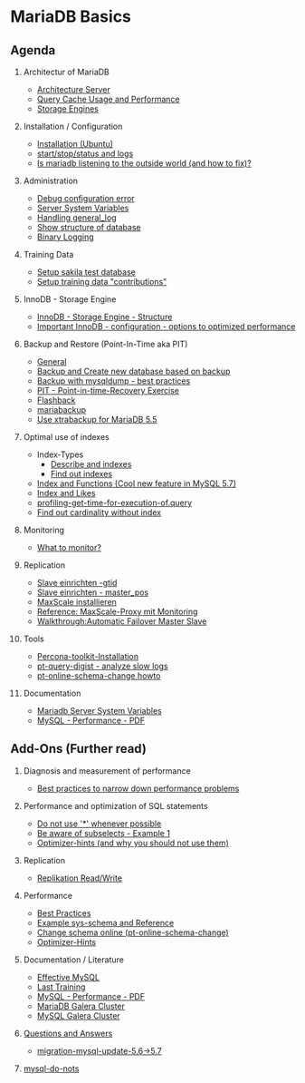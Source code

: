 # MariaDB Basics 

## Agenda 

  1. Architectur of MariaDB 
     * [Architecture Server](/basics/mariadb-architecture.md)
     * [Query Cache Usage and Performance](/performance/query-cache.md)
     * [Storage Engines](/basics/storage-engines.md) 

  1. Installation / Configuration
     * [Installation (Ubuntu)](installation-ubuntu.md)
     * [start/stop/status and logs](start-stop-status-logs.md)
     * [Is mariadb listening to the outside world (and how to fix)?](lsof.md)     

  1. Administration 
     * [Debug configuration error](debug-mariadb-configuration-error.md)
     * [Server System Variables](server-system-variables.md)
     * [Handling general_log](general_log.md)
     * [Show structure of database](show-structure.md)
     * [Binary Logging](binarylog.md)

1. Training Data 
     * [Setup sakila test database](sakila.md)
     * [Setup training data "contributions"](/indexes/setup-training-data-contributions.md)

  1. InnoDB - Storage Engine 
     * [InnoDB - Storage Engine - Structure](/innodb/innodb-structure.md) 
     * [Important InnoDB - configuration - options to optimized performance](/innodb/innodb.md) 
 
  1. Backup and Restore (Point-In-Time aka PIT) 
     * [General](backup-general.md)
     * [Backup and Create new database based on backup](backup-new-db.md)
     * [Backup with mysqldump - best practices](backup-restore/mysqldump.md) 
     * [PIT - Point-in-time-Recovery Exercise](backup-restore/pit-exercise.md)
     * [Flashback](backup-restore/flashback.md) 
     * [mariabackup](backup-restore/mariabackup.md) 
     * [Use xtrabackup for MariaDB 5.5](backup-restore/xtrabackup-for-mariadb-5-5.md)

  1. Optimal use of indexes
   
     * Index-Types 
       * [Describe and indexes](/indexes/describe-table.md)
       * [Find out indexes](indexes/findout-indexes.md) 
     * [Index and Functions (Cool new feature in MySQL 5.7)](index-and-functions.md) 
     * [Index and Likes](/indexes/like-index-not-index.md)   
     * [profiling-get-time-for-execution-of.query](/indexes/profiling.md) 
     * [Find out cardinality without index](/indexes/cardinality.md)

  1. Monitoring 
     * [What to monitor?](/monitoring/monitoring.md) 

  1. Replication 
     * [Slave einrichten -gtid](/replication/01-master-slave-gtid.md)
     * [Slave einrichten - master_pos](/replication/01a-setup-slave-old-style.md)
     * [MaxScale installieren](/replication/02.5-maxscale-installation.md)
     * [Reference: MaxScale-Proxy mit Monitoring](/replication/02-mariadbmon.md)
     * [Walkthrough:Automatic Failover Master Slave](/replication/03-automatic-failover-master-slave.md)

  1. Tools 
     * [Percona-toolkit-Installation](/tools/percona-toolkit.md) 
     * [pt-query-digist - analyze slow logs](/tools/pt-query-digest.md) 
     * [pt-online-schema-change howto](/tools/pt-online-schema-change.md)
  
  1. Documentation 
     * [Mariadb Server System Variables](https://mariadb.com/kb/en/server-system-variables/#long_query_time)
     * [MySQL - Performance - PDF](http://schulung.t3isp.de/documents/pdfs/mysql/mysql-performance.pdf)

## Add-Ons (Further read) 

  1. Diagnosis and measurement of performance 
     * [Best practices to narrow down performance problems](performance/best-practice-analyze.md)
     
  1. Performance and optimization of SQL statements
     * [Do not use '*' whenever possible](/performance/select-no-star-please.md)
     * [Be aware of subselects - Example 1](/performance/subselects-1.md)
     * [Optimizer-hints (and why you should not use them)](performance/optimizer-hints.md)
     
  1. Replication 
     * [Replikation Read/Write](https://proxysql.com/blog/configure-read-write-split/)
     
  1. Performance 
     * [Best Practices](/performance/best-practices.md)
     * [Example sys-schema and Reference](/tools/sys.md)
     * [Change schema online (pt-online-schema-change)](https://www.percona.com/doc/percona-toolkit/3.0/pt-online-schema-change.html)
     * [Optimizer-Hints](performance/optimizer-hints.md) 
     
    
  1. Documentation / Literature 
     * [Effective MySQL](https://www.amazon.com/Effective-MySQL-Optimizing-Statements-Oracle/dp/0071782796)
     * [Last Training](https://github.com/jmetzger/training-mysql-developers-basics)
     * [MySQL - Performance - PDF](http://schulung.t3isp.de/documents/pdfs/mysql/mysql-performance.pdf)
     * [MariaDB Galera Cluster](http://schulung.t3isp.de/documents/pdfs/mariadb/mariadb-galera-cluster.pdf)
     * [MySQL Galera Cluster](https://galeracluster.com/downloads/)   
   
   1. [Questions and Answers](q-and-a.md)
      * [migration-mysql-update-5.6->5.7](migration-mysql.md)
    
   1. [mysql-do-nots](/performance/mysql-do-nots.md)
   
